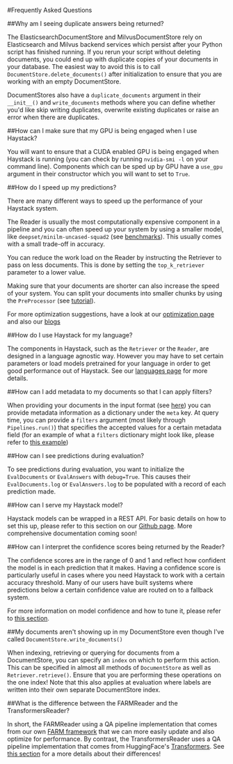 <!---
title: "Frequently Asked Questions"
metaTitle: "Frequently Asked Questions"
metaDescription: ""
slug: "/docs/faq"
date: "2020-09-03"
id: "faqmd"
--->

#Frequently Asked Questions

##Why am I seeing duplicate answers being returned?

The ElasticsearchDocumentStore and MilvusDocumentStore rely on Elasticsearch and Milvus backend services which 
persist after your Python script has finished running.
If you rerun your script without deleting documents, you could end up with duplicate 
copies of your documents in your database.
The easiest way to avoid this is to call `DocumentStore.delete_documents()` after initialization
to ensure that you are working with an empty DocumentStore.

DocumentStores also have a `duplicate_documents` argument in their `__init__()` and `write_documents` methods
where you can define whether you'd like skip writing duplicates, overwrite existing duplicates or raise an error when there are duplicates.

##How can I make sure that my GPU is being engaged when I use Haystack?

You will want to ensure that a CUDA enabled GPU is being engaged when Haystack is running (you can check by running `nvidia-smi -l` on your command line).
Components which can be sped up by GPU have a `use_gpu` argument in their constructor which you will want to set to `True`.

##How do I speed up my predictions?

There are many different ways to speed up the performance of your Haystack system.

The Reader is usually the most computationally expensive component in a pipeline 
and you can often speed up your system by using a smaller model, like `deepset/minilm-uncased-squad2` (see [benchmarks](https://huggingface.co/deepset/minilm-uncased-squad2)). This usually comes with a small trade-off in accuracy.

You can reduce the work load on the Reader by instructing the Retriever to pass on less documents. 
This is done by setting the `top_k_retriever` parameter to a lower value.

Making sure that your documents are shorter can also increase the speed of your system. You can split
your documents into smaller chunks by using the `PreProcessor` (see [tutorial](https://haystack.deepset.ai/docs/v0.9.0/tutorial11md)).

For more optimization suggestions, have a look at our [optimization page](https://haystack.deepset.ai/docs/v0.9.0/optimizationmd)
and also our [blogs](https://medium.com/deepset-ai)

##How do I use Haystack for my language?

The components in Haystack, such as the `Retriever` or the `Reader`, are designed in a language agnostic way. However you may
have to set certain parameters or load models pretrained for your language in order to get good performance out of Haystack.
See our [languages page](https://haystack.deepset.ai/docs/v0.9.0/languagesmd) for more details.

##How can I add metadata to my documents so that I can apply filters?

When providing your documents in the input format (see [here](https://haystack.deepset.ai/docs/v0.9.0/documentstoremd#Input-Format))
you can provide metadata information as a dictionary under the `meta` key. At query time, you can provide a `filters` argument
(most likely through `Pipelines.run()`) that specifies the accepted values for a certain metadata field
(for an example of what a `filters` dictionary might look like, please refer to [this example](https://haystack.deepset.ai/docs/v0.9.0/apiretrievermd#__init__))

##How can I see predictions during evaluation?

To see predictions during evaluation, you want to initialize the `EvalDocuments` or `EvalAnswers` with `debug=True`. 
This causes their `EvalDocuments.log` or `EvalAnswers.log` to be populated with a record of each prediction made.

##How can I serve my Haystack model?

Haystack models can be wrapped in a REST API. For basic details on how to set this up, please refer to this section 
on our [Github page](https://github.com/deepset-ai/haystack/blob/master/README.md#7-rest-api). 
More comprehensive documentation coming soon!

##How can I interpret the confidence scores being returned by the Reader?

The confidence scores are in the range of 0 and 1 and reflect how confident the model is in each prediction that it makes.
Having a confidence score is particularly useful in cases where you need Haystack to work with a certain accuracy threshold.
Many of our users have built systems where predictions below a certain confidence value are routed on to a fallback system.

For more information on model confidence and how to tune it, please refer to [this section](https://haystack.deepset.ai/docs/v0.9.0/readermd#Confidence-Scores).

##My documents aren't showing up in my DocumentStore even though I've called `DocumentStore.write_documents()`

When indexing, retrieving or querying for documents from a DocumentStore, you can specify an `index` on which to perform this action. 
This can be specified in almost all methods of `DocumentStore` as well as `Retriever.retrieve()`.
Ensure that you are performing these operations on the one index! 
Note that this also applies at evaluation where labels are written into their own separate DocumentStore index.

##What is the difference between the FARMReader and the TransformersReader?

In short, the FARMReader using a QA pipeline implementation that comes from our own 
[FARM framework](https://github.com/deepset-ai/FARM) that we can more easily update and also optimize for performance. 
By contrast, the TransformersReader uses a QA pipeline implementation that comes from HuggingFace's [Transformers](https://github.com/huggingface/transformers).
See [this section](https://haystack.deepset.ai/docs/v0.9.0/readermd#Deeper-Dive-FARM-vs-Transformers) 
for a more details about their differences!